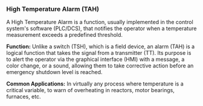 ### High Temperature Alarm (TAH)
A High Temperature Alarm is a function, usually implemented in the control system's software (PLC/DCS), that notifies the operator when a temperature measurement exceeds a predefined threshold.

**Function:** Unlike a switch (TSH), which is a field device, an alarm (TAH) is a logical function that takes the signal from a transmitter (TT). Its purpose is to alert the operator via the graphical interface (HMI) with a message, a color change, or a sound, allowing them to take corrective action before an emergency shutdown level is reached.

**Common Applications:** In virtually any process where temperature is a critical variable, to warn of overheating in reactors, motor bearings, furnaces, etc.
